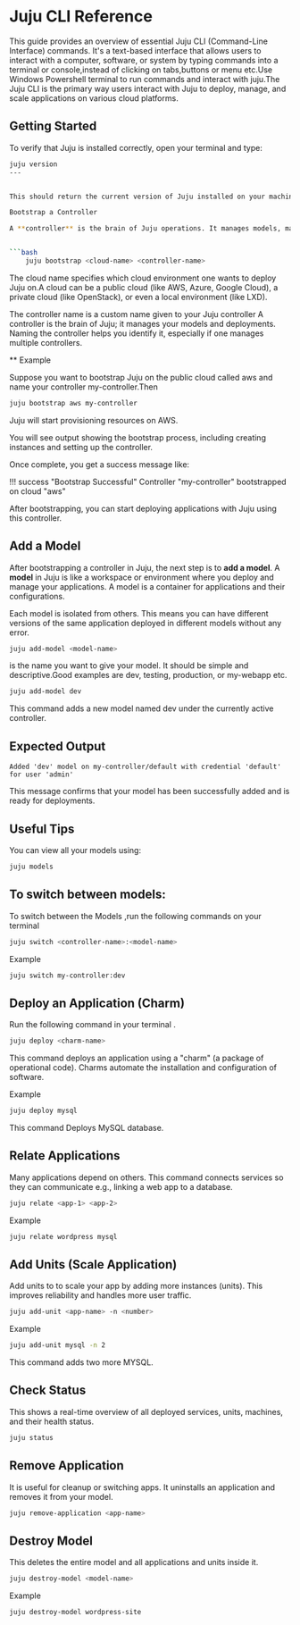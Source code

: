# Juju CLI Reference

This guide provides an overview of essential Juju CLI (Command-Line Interface) commands. It's a text-based interface that allows users to interact with a computer, software, or system by typing commands into a terminal or console,instead of clicking on tabs,buttons or menu etc.Use Windows Powershell terminal to run commands and interact with juju.The Juju CLI is the primary way users interact with Juju to deploy, manage, and scale applications on various cloud platforms.



##  Getting Started

To verify that Juju is installed correctly, open your terminal and type:

```bash
juju version
---


This should return the current version of Juju installed on your machine.

Bootstrap a Controller

A **controller** is the brain of Juju operations. It manages models, machines, and applications. Before you can deploy any services or charms, you need to **bootstrap** a controller. Bootstrapping sets up the initial environment where Juju can operate and manage your deployments.Run the following command for bootstrapping .


```bash
    juju bootstrap <cloud-name> <controller-name>
```   



The cloud name specifies which cloud environment one  wants to deploy Juju on.A cloud can be a public cloud (like AWS, Azure, Google Cloud), a private cloud (like OpenStack), or even a local environment (like LXD).

The controller name is a custom name given  to your Juju controller
A controller is the brain of Juju; it manages your models and deployments.
Naming the controller helps you identify it, especially if one  manages multiple controllers.

 ** Example

Suppose you want to bootstrap Juju on the public cloud called aws and name your controller my-controller.Then

```bash
juju bootstrap aws my-controller
```


Juju will start provisioning resources on AWS.

You will see output showing the bootstrap process, including creating instances and setting up the controller.

Once complete, you get a success message like:

!!! success "Bootstrap Successful"
    Controller "my-controller" bootstrapped on cloud "aws"

After bootstrapping, you can start deploying applications with Juju using this controller.

## Add a Model

After bootstrapping a controller in Juju, the next step is to **add a model**. A **model** in Juju is like a workspace or environment where you deploy and manage your applications.
A model is a container for applications and their configurations.

Each model is isolated from others. This means you can have different versions of the same application deployed in different models without any error.

```bash
juju add-model <model-name>
```



<model-name> is the name you want to give your model. It should be simple and descriptive.Good examples are  dev, testing, production, or my-webapp etc.

```bash
juju add-model dev
```

This command adds a new model named dev under the currently active controller.

## Expected Output

```
Added 'dev' model on my-controller/default with credential 'default' for user 'admin'
```

This message confirms that your model has been successfully added and is ready for deployments.

## Useful Tips

You can view all your models using:

```bash
juju models
```

## To switch between models:

To switch between the Models ,run  the following  commands on your terminal 

```bash
juju switch <controller-name>:<model-name>
```

Example

```bash
juju switch my-controller:dev
```



##  Deploy an Application (Charm)

Run the following command in your terminal .

```bash
juju deploy <charm-name>
```

This command deploys an application using a "charm" (a package of operational code). Charms automate the installation and configuration of software.

Example

```bash
juju deploy mysql
```

This command Deploys MySQL database.

##  Relate Applications

Many applications depend on others. This command connects services so they can communicate e.g., linking a web app to a database.

```bash
juju relate <app-1> <app-2>
```


Example 

```bash
juju relate wordpress mysql
```

## Add Units (Scale Application)

Add units to  to scale your app by adding more instances (units). This improves reliability and handles more user traffic.

```bash
juju add-unit <app-name> -n <number>
```



Example

```bash
juju add-unit mysql -n 2
```

This command adds two more MYSQL.

## Check Status

This shows a real-time overview of all deployed services, units, machines, and their health status.

```bash
juju status
```

 ## Remove Application

 It is  useful for cleanup or switching apps. It uninstalls an application and removes it from your model.

```bash
juju remove-application <app-name>
```

  ## Destroy Model

  This deletes the entire model and all applications and units inside it.

```bash
juju destroy-model <model-name>
```

Example 

```bash
juju destroy-model wordpress-site
```

